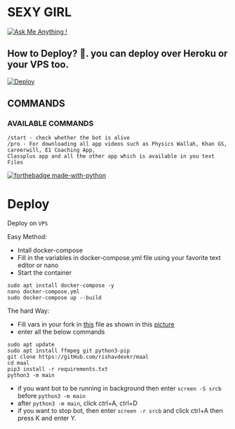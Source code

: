# SEXY GIRL

[![Ask Me Anything !](https://img.shields.io/badge/Ask%20me-anything-1abc9c.svg)](https://telegram.dog/rishavdevkr)

## How to Deploy? 🤔. you can deploy over Heroku or your VPS too.
[![Deploy](https://www.herokucdn.com/deploy/button.svg)](https://heroku.com/deploy?template=https://github.com/Malang00/Sexy)

## COMMANDS
### AVAILABLE COMMANDS 
```
/start - check whether the bot is alive 
/pro - For downloading all app videos such as Physics Wallah, Khan GS, careerwill, E1 Coaching App,
Classplus app and all the other app which is available in you text Files
``` 

[![forthebadge made-with-python](http://ForTheBadge.com/images/badges/made-with-python.svg)](https://www.python.org/)

# Deploy

Deploy on `VPS`

Easy Method:

- Intall docker-compose
- Fill in the variables in docker-compose.yml file using your favorite text editor or nano 
- Start the container 

```
sudo apt install docker-compose -y
nano docker-compose.yml
sudo docker-compose up --build
```

The hard Way:

- Fill vars in your fork in [this](https://github.com/vasusen-code/SaveRestrictedContentBot/blob/master/main/__init__.py) file as shown in this [picture](https://t.me/MaheshChauhan/36)
- enter all the below commands

```
sudo apt update
sudo apt install ffmpeg git python3-pip
git clone https://gitHub.com/rishavdevkr/maal
cd maal 
pip3 install -r requirements.txt
python3 -m main
```

- if you want bot to be running in background then enter `screen -S srcb` before `python3 -m main` 
- after `python3 -m main`, click ctrl+A, ctrl+D
- if you want to stop bot, then enter `screen -r srcb` and click ctrl+A then press K and enter Y.
